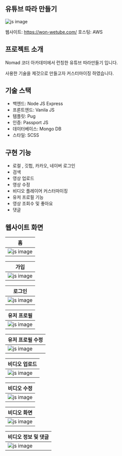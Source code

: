 ## 유튜브 따라 만들기
![js image](https://raw.githubusercontent.com/won-developer/wetube/master/images/home.png)

웹사이트: https://won-wetube.com/ 호스팅: AWS

## 프로젝트 소개
Nomad 코더 아카데미에서 런칭한 유튜브 따라만들기 입니다. 

사용한 기술을 제것으로 만들고자 커스터마이징 하였습니다.

## 기술 스택
- 백엔드: Node JS Express
- 프론트엔드: Vanila JS
- 템플릿: Pug
- 인증: Passport JS
- 데이터베이스: Mongo DB
- 스타일: SCSS

## 구현 기능
- 로컬 , 깃헙, 카카오, 네이버 로그인
- 검색
- 영상 업로드
- 영상 수정
- 비디오 플레이어 커스터마이징
- 유저 프로필 기능
- 영상 조회수 및 좋아요
- 댓글

## 웹사이트 화면

|홈|
|----|
|![js image](https://raw.githubusercontent.com/won-developer/wetube/master/images/home.png)|

|가입|
|----|
|![js image](https://raw.githubusercontent.com/won-developer/wetube/master/images/join.png)|

|로그인|
|----|
|![js image](https://raw.githubusercontent.com/won-developer/wetube/master/images/login.png)|

|유저 프로필|
|----|
|![js image](https://raw.githubusercontent.com/won-developer/wetube/master/images/user_profile.png)|

|유저 프로필 수정|
|----|
|![js image](https://raw.githubusercontent.com/won-developer/wetube/master/images/user_edit.png)|

|비디오 업로드|
|----|
|![js image](https://raw.githubusercontent.com/won-developer/wetube/master/images/video_upload.png)|

|비디오 수정|
|----|
|![js image](https://raw.githubusercontent.com/won-developer/wetube/master/images/video_edit.png)|

|비디오 화면|
|----|
|![js image](https://raw.githubusercontent.com/won-developer/wetube/master/images/video.png)|

|비디오 정보 및 댓글|
|----|
|![js image](https://raw.githubusercontent.com/won-developer/wetube/master/images/comments.png)|

